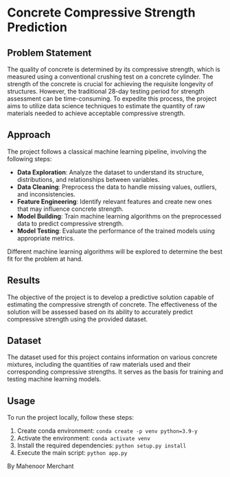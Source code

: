 # Concrete Compressive Strength Prediction

## Problem Statement
The quality of concrete is determined by its compressive strength, which is measured using a conventional crushing test on a concrete cylinder. The strength of the concrete is crucial for achieving the requisite longevity of structures. However, the traditional 28-day testing period for strength assessment can be time-consuming. To expedite this process, the project aims to utilize data science techniques to estimate the quantity of raw materials needed to achieve acceptable compressive strength.

## Approach
The project follows a classical machine learning pipeline, involving the following steps:
- **Data Exploration**: Analyze the dataset to understand its structure, distributions, and relationships between variables.
- **Data Cleaning**: Preprocess the data to handle missing values, outliers, and inconsistencies.
- **Feature Engineering**: Identify relevant features and create new ones that may influence concrete strength.
- **Model Building**: Train machine learning algorithms on the preprocessed data to predict compressive strength.
- **Model Testing**: Evaluate the performance of the trained models using appropriate metrics.

Different machine learning algorithms will be explored to determine the best fit for the problem at hand.

## Results
The objective of the project is to develop a predictive solution capable of estimating the compressive strength of concrete. The effectiveness of the solution will be assessed based on its ability to accurately predict compressive strength using the provided dataset.

## Dataset
The dataset used for this project contains information on various concrete mixtures, including the quantities of raw materials used and their corresponding compressive strengths. It serves as the basis for training and testing machine learning models.

## Usage
To run the project locally, follow these steps:
1. Create conda environment: `conda create -p venv python=3.9-y`
2. Activate the environment: `conda activate venv`
3. Install the required dependencies: `python setup.py install`
4. Execute the main script: `python app.py`

By Mahenoor Merchant
